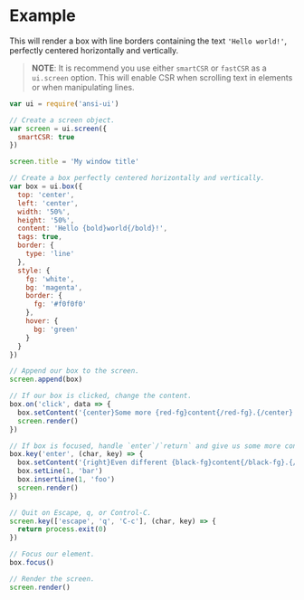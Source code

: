 # Example

This will render a box with line borders containing the text `'Hello world!'`, perfectly centered horizontally and vertically.

> __NOTE__: It is recommend you use either `smartCSR` or `fastCSR` as a
`ui.screen` option. This will enable CSR when scrolling text in elements
or when manipulating lines.

```js
var ui = require('ansi-ui')

// Create a screen object.
var screen = ui.screen({
  smartCSR: true
})

screen.title = 'My window title'

// Create a box perfectly centered horizontally and vertically.
var box = ui.box({
  top: 'center',
  left: 'center',
  width: '50%',
  height: '50%',
  content: 'Hello {bold}world{/bold}!',
  tags: true,
  border: {
    type: 'line'
  },
  style: {
    fg: 'white',
    bg: 'magenta',
    border: {
      fg: '#f0f0f0'
    },
    hover: {
      bg: 'green'
    }
  }
})

// Append our box to the screen.
screen.append(box)

// If our box is clicked, change the content.
box.on('click', data => {
  box.setContent('{center}Some more {red-fg}content{/red-fg}.{/center}')
  screen.render()
})

// If box is focused, handle `enter`/`return` and give us some more content.
box.key('enter', (char, key) => {
  box.setContent('{right}Even different {black-fg}content{/black-fg}.{/right}\n')
  box.setLine(1, 'bar')
  box.insertLine(1, 'foo')
  screen.render()
})

// Quit on Escape, q, or Control-C.
screen.key(['escape', 'q', 'C-c'], (char, key) => {
  return process.exit(0)
})

// Focus our element.
box.focus()

// Render the screen.
screen.render()

```
